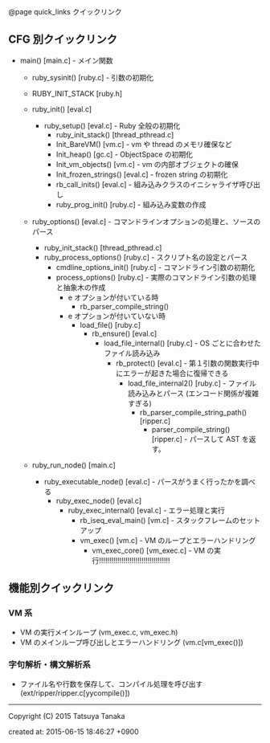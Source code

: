 @page quick_links クイックリンク

## CFG 別クイックリンク

* main() [main.c] - メイン関数
	* ruby_sysinit() [ruby.c] - 引数の初期化
	* RUBY_INIT_STACK [ruby.h]
	* ruby_init() [eval.c]
		* ruby_setup() [eval.c] - Ruby 全般の初期化
			* ruby_init_stack() [thread_pthread.c]
			* Init_BareVM() [vm.c] - vm や thread のメモリ確保など
			* Init_heap() [gc.c] - ObjectSpace の初期化
			* Init_vm_objects() [vm.c] - vm の内部オブジェクトの確保
			* Init_frozen_strings() [eval.c] - frozen string の初期化
			* rb_call_inits() [eval.c] - 組み込みクラスのイニシャライザ呼び出し
			* ruby_prog_init() [ruby.c] - 組み込み変数の作成
	* ruby_options() [eval.c] - コマンドラインオプションの処理と、ソースのパース
		* ruby_init_stack() [thread_pthread.c]
		* ruby_process_options() [ruby.c] - スクリプト名の設定とパース
			* cmdline_options_init() [ruby.c] - コマンドライン引数の初期化
			* process_options() [ruby.c] - 実際のコマンドライン引数の処理と抽象木の作成
				* e オプションが付いている時
					* rb_parser_compile_string()
				* e オプションが付いていない時
					* load_file() [ruby.c]
						* rb_ensure() [eval.c]
							* load_file_internal() [ruby.c] - OS ごとに合わせたファイル読み込み
								* rb_protect() [eval.c] - 第１引数の関数実行中にエラーが起きた場合に復帰できる
									* load_file_internal2() [ruby.c] - ファイル読み込みとパース (エンコード関係が複雑すぎる)
										* rb_parser_compile_string_path() [ripper.c]
											* parser_compile_string() [ripper.c] - パースして AST を返す。

	* ruby_run_node() [main.c]
		* ruby_executable_node() [eval.c] - パースがうまく行ったかを調べる
			* ruby_exec_node() [eval.c]
				* ruby_exec_internal() [eval.c] - エラー処理と実行
					* rb_iseq_eval_main() [vm.c] - スタックフレームのセットアップ
					* vm_exec() [vm.c] - VM のループとエラーハンドリング
						* vm_exec_core() [vm_exec.c]  - VM の実行!!!!!!!!!!!!!!!!!!!!!!!!!!!!!!!!!!!




## 機能別クイックリンク

### VM 系

* VM の実行メインループ (vm_exec.c, vm_exec.h)
* VM のメインループ呼び出しとエラーハンドリング (vm.c[vm_exec()])


### 字句解析・構文解析系

* ファイル名や行数を保存して、コンパイル処理を呼び出す (ext/ripper/ripper.c[yycompile()])


---

Copyright (C) 2015 Tatsuya Tanaka

created at: 2015-06-15 18:46:27 +0900

